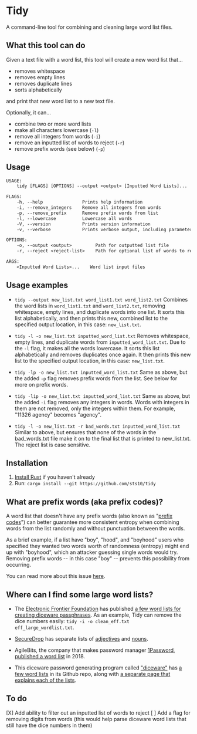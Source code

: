# Tidy

A command-line tool for combining and cleaning large word list files. 

## What this tool can do

Given a text file with a word list, this tool will create a new word list that...
- removes whitespace
- removes empty lines
- removes duplicate lines
- sorts alphabetically

and print that new word list to a new text file.

Optionally, it can...
- combine two or more word lists
- make all characters lowercase (`-l`)
- remove all integers from words (`-i`)
- remove an inputted list of words to reject (`-r`)
- remove prefix words (see below) (`-p`)

## Usage
```txt
USAGE:
    tidy [FLAGS] [OPTIONS] --output <output> [Inputted Word Lists]...

FLAGS:
    -h, --help               Prints help information
    -i, --remove_integers    Remove all integers from words
    -p, --remove_prefix      Remove prefix words from list
    -l, --lowercase          Lowercase all words
    -V, --version            Prints version information
    -v, --verbose            Prints verbose output, including parameters as received

OPTIONS:
    -o, --output <output>         Path for outputted list file
    -r, --reject <reject-list>    Path for optional list of words to reject

ARGS:
    <Inputted Word Lists>...    Word list input files
```

## Usage examples

- `tidy --output new_list.txt word_list1.txt word_list2.txt` Combines the word lists in `word_list1.txt` and `word_list2.txt`, removing whitespace, empty lines, and duplicate words into one list. It sorts this list alphabetically, and then prints this new, combined list to the specified output location, in this case: `new_list.txt`.

- `tidy -l -o new_list.txt inputted_word_list.txt` Removes whitespace, empty lines, and duplicate words from `inputted_word_list.txt`. Due to the `-l` flag, it makes all the words lowercase. It sorts this list alphabetically and removes duplicates once again. It then prints this new list to the specified output location, in this case: `new_list.txt`.

- `tidy -lp -o new_list.txt inputted_word_list.txt` Same as above, but the added `-p` flag removes prefix words from the list. See below for more on prefix words.

- `tidy -lip -o new_list.txt inputted_word_list.txt` Same as above, but the added `-i` flag removes any integers in words. Words with integers in them are not removed, only the integers within them. For example, "11326	agency" becomes "agency". 

- `tidy -l -o new_list.txt -r bad_words.txt inputted_word_list.txt` Similar to above, but ensures that none of the words in the bad_words.txt file make it on to the final list that is printed to new_list.txt. The reject list is case sensitive.

## Installation

1. [Install Rust](https://www.rust-lang.org/tools/install) if you haven't already
2. Run: `cargo install --git https://github.com/sts10/tidy`

## What are prefix words (aka prefix codes)? 

A word list that doesn't have any prefix words (also known as "[prefix codes](https://en.wikipedia.org/wiki/Prefix_code)") can better guarantee more consistent entropy when combining words from the list randomly and without punctuation between the words. 

As a brief example, if a list have "boy", "hood", and "boyhood" users who specified they wanted two words worth of randomness (entropy) might end up with "boyhood", which an attacker guessing single words would try. Removing prefix words -- in this case "boy" -- prevents this possibility from occurring.

You can read more about this issue [here](https://github.com/ulif/diceware#id3).

## Where can I find some large word lists?

- The [Electronic Frontier Foundation](https://www.eff.org/) has published [a few word lists for creating diceware passphrases](https://www.eff.org/deeplinks/2016/07/new-wordlists-random-passphrases). As an example, Tidy can remove the dice numbers easily: `tidy -i -o clean_eff.txt eff_large_wordlist.txt`.

- [SecureDrop](https://github.com/freedomofpress/securedrop/) has separate lists of [adjectives](https://github.com/freedomofpress/securedrop/blob/develop/securedrop/dictionaries/adjectives.txt) and [nouns](https://github.com/freedomofpress/securedrop/blob/develop/securedrop/dictionaries/nouns.txt).

- AgileBits, the company that makes password manager [1Password](https://1password.com/), [published a word list](https://github.com/agilebits/crackme/blob/master/doc/AgileWords.txt) in 2018.

- This diceware password generating program called ["diceware"](https://github.com/ulif/diceware) has [a few word lists](https://github.com/ulif/diceware/tree/master/diceware/wordlists) in its Github repo, along with [a separate page that explains each of the lists](https://github.com/ulif/diceware/blob/master/docs/wordlists.rst).

## To do

[X] Add ability to filter out an inputted list of words to reject
[ ] Add a flag for removing digits from words (this would help parse diceware word lists that still have the dice numbers in them)
